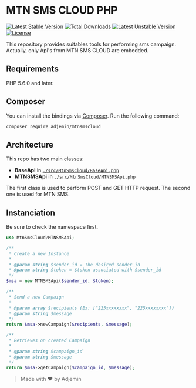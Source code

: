 # MTN SMS CLOUD PHP

[![Latest Stable Version](https://poser.pugx.org/adjemin/mtnsmscloud/v)](//packagist.org/packages/adjemin/mtnsmscloud) [![Total Downloads](https://poser.pugx.org/adjemin/mtnsmscloud/downloads)](//packagist.org/packages/adjemin/mtnsmscloud) [![Latest Unstable Version](https://poser.pugx.org/adjemin/mtnsmscloud/v/unstable)](//packagist.org/packages/adjemin/mtnsmscloud) [![License](https://poser.pugx.org/adjemin/mtnsmscloud/license)](//packagist.org/packages/adjemin/mtnsmscloud)


This repository provides suitables tools for performing sms campaign. Actually, only Api's from MTN SMS CLOUD are embedded.

## Requirements

PHP 5.6.0 and later.

## Composer

You can install the bindings via [Composer](http://getcomposer.org/). Run the following command:

```bash
composer require adjemin/mtnsmscloud
```

## Architecture

This repo has two main classes:

  - **BaseApi** in [`./src/MtnSmsCloud/BaseApi.php`](./src/MtnSmsCloud/BaseApi.php)
  - **MTNSMSApi** in [`./src/MtnSmsCloud/MTNSMSApi.php`](./src/MtnSmsCloud/MTNSMSApi.php)

The first class is used to perform POST and GET HTTP request.
The second one is used for MTN SMS.

## Instanciation

Be sure to check the namespace first.

```php
use MtnSmsCloud/MTNSMSApi;

/**
 * Create a new Instance
 * 
 * @param string $sender_id = The desired sender_id
 * @param string $token = $token associated with $sender_id 
 */
$msa = new MTNSMSApi($sender_id, $token);

/**
 * Send a new Campaign
 * 
 * @param array $recipients {Ex: ["225xxxxxxxx", "225xxxxxxxx"]}
 * @param string $message
 */
return $msa->newCampaign($recipients, $message);

/**
 * Retrieves on created Campaign
 * 
 * @param string $campaign_id
 * @param string $message
 */
return $msa->getCampaign($campaign_id, $message);
```

> Made with :heart: by Adjemin